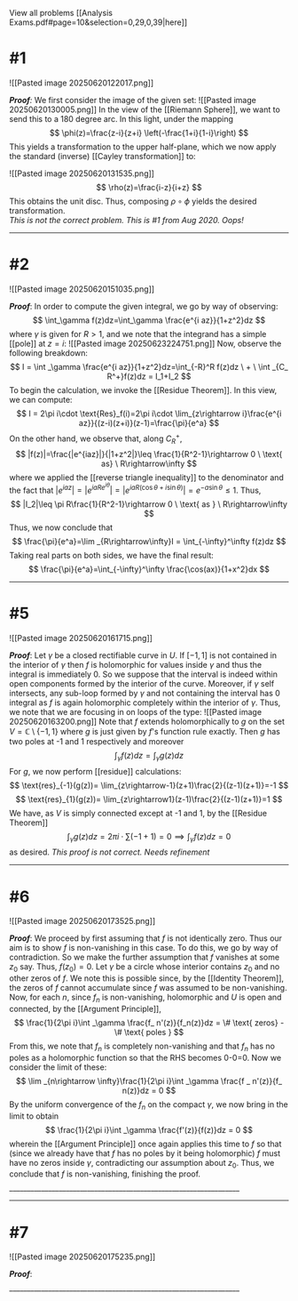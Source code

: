 View all problems [[Analysis Exams.pdf#page=10&selection=0,29,0,39|here]]
# #1
![[Pasted image 20250620122017.png]]

***Proof**:* We first consider the image of the given set:
![[Pasted image 20250620130005.png]]
In the view of the [[Riemann Sphere]], we want to send this to a 180 degree arc. In this light, under the mapping
$$ \phi(z)=\frac{z-i}{z+i} \left(-\frac{1+i}{1-i}\right) $$
This yields a transformation to the upper half-plane, which we now apply the standard (inverse) [[Cayley transformation]] to: 

![[Pasted image 20250620131535.png]]
$$ \rho(z)=\frac{i-z}{i+z}
$$
This obtains the unit disc. Thus, composing $\rho \circ\phi$ yields the desired transformation.  
*This is not the correct problem. This is #1 from Aug 2020. Oops!*
$$\tag*{$\blacksquare$}$$
_________________________________________________________________ 

# #2
![[Pasted image 20250620151035.png]]

***Proof***: In order to compute the given integral, we go by way of observing:
$$
\int_\gamma f(z)dz=\int_\gamma \frac{e^{i az}}{1+z^2}dz
$$
where $\gamma$ is given for $R>1$, and we note that the integrand has a simple [[pole]] at $z=i$:
![[Pasted image 20250623224751.png]]
Now, observe the following breakdown:
$$
I = \int _\gamma \frac{e^{i az}}{1+z^2}dz=\int_{-R}^R f(z)dz \ + \ \int _{C_ R^+}f(z)dz = I_1+I_2
$$
To begin the calculation, we invoke the [[Residue Theorem]]. In this view, we can compute:
$$
I = 2\pi i\cdot \text{Res}_f(i)=2\pi i\cdot \lim_{z\rightarrow i}\frac{e^{i az}}{(z-i)(z+i)}(z-1)=\frac{\pi}{e^a}
$$
On the other hand, we observe that, along $C_R^+$,
$$
|f(z)|=\frac{|e^{iaz}|}{|1+z^2|}\leq \frac{1}{R^2-1}\rightarrow 0 \  \text{ as} \ R\rightarrow\infty
$$
where we applied the [[reverse triangle inequality]] to the denominator and the fact that $|e^{iaz}|=|e^{iaRe^{i\theta}}|=|e^{iaR(\cos{\theta}+i\sin{\theta})}|= e^{-a\sin{\theta}}\leq 1$. Thus,
$$
|I_2|\leq \pi R\frac{1}{R^2-1}\rightarrow 0 \ \text{ as } \ R\rightarrow\infty
$$
Thus, we now conclude that
$$
\frac{\pi}{e^a}=\lim _{R\rightarrow\infty}I = \int_{-\infty}^\infty f(z)dz
$$
Taking real parts on both sides, we have the final result:
$$
\frac{\pi}{e^a}=\int_{-\infty}^\infty \frac{\cos(ax)}{1+x^2}dx
$$

$$\tag*{$\blacksquare$}$$ 
_________________________________________________________________ 
# #5 
![[Pasted image 20250620161715.png]]

***Proof***: Let $\gamma$ be a closed rectifiable curve in $U$. If $[-1,1]$ is not contained in the interior of $\gamma$ then $f$ is holomorphic for values inside $\gamma$ and thus the integral is immediately 0. So we suppose that the interval is indeed within open components formed by the interior of the curve. Moreover, if $\gamma$ self intersects, any sub-loop formed by $\gamma$ and not containing the interval has 0 integral as $f$ is again holomorphic completely within the interior of $\gamma$. Thus, we note that we are focusing in on loops of the type:
![[Pasted image 20250620163200.png]]
Note that $f$ extends holomorphically to $g$ on the set $V=\mathbb{C}\setminus \{-1,1\}$ where $g$ is just given by $f$'s function rule exactly. Then $g$ has two poles at -1 and 1 respectively and moreover 
$$
\int _\gamma f(z)dz = \int_\gamma g(z)dz
$$
For $g$, we now perform [[residue]] calculations:
$$
\text{res}_{-1}(g(z))= \lim_{z\rightarrow-1}(z+1)\frac{2}{(z-1)(z+1)}=-1
$$
$$
\text{res}_{1}(g(z))= \lim_{z\rightarrow1}(z-1)\frac{2}{(z-1)(z+1)}=1
$$
We have, as $V$ is simply connected except at -1 and 1, by the [[Residue Theorem]]
$$
\int _\gamma g(z)dz = 2\pi i\cdot \sum (-1+1)=0 \implies \int_\gamma f(z) dz=0
$$
as desired. 
*This proof is not correct. Needs refinement*
$$\tag *{$\blacksquare$}$$
_________________________________________________________________

# #6 
![[Pasted image 20250620173525.png]]

***Proof***: We proceed by first assuming that $f$ is not identically zero. Thus our aim is to show $f$ is non-vanishing in this case. To do this, we go by way of contradiction. So we make the further assumption that $f$ vanishes at some $z_0$ say. Thus, $f(z_0)=0$. Let $\gamma$ be a circle whose interior contains $z_0$ and no other zeros of $f$. We note this is possible since, by the [[Identity Theorem]], the zeros of $f$ cannot accumulate since $f$ was assumed to be non-vanishing. Now, for each $n$, since $f_n$ is non-vanishing, holomorphic and $U$ is open and connected, by the [[Argument Principle]],
$$
\frac{1}{2\pi i}\int _\gamma \frac{f_ n'(z)}{f_n(z)}dz = \# \text{ zeros} - \# \text{ poles }
$$
From this, we note that $f_n$ is completely non-vanishing and that $f_n$ has no poles as a holomorphic function so that the RHS becomes 0-0=0. Now we consider the limit of these: 
$$
\lim _{n\rightarrow \infty}\frac{1}{2\pi i}\int _\gamma \frac{f _ n'(z)}{f_ n(z)}dz = 0
$$
By the uniform convergence of the $f_n$ on the compact $\gamma$, we now bring in the limit to obtain
$$
\frac{1}{2\pi i}\int _\gamma \frac{f'(z)}{f(z)}dz = 0
$$
wherein the [[Argument Principle]] once again applies this time to $f$ so that (since we already have that $f$ has no poles by it being holomorphic) $f$ must have no zeros inside $\gamma$, contradicting our assumption about $z_0$. Thus, we conclude that $f$ is non-vanishing, finishing the proof. $$\tag*{$\blacksquare$}$$ _________________________________________________________________ 
_________________________________________________________________ 

# #7
![[Pasted image 20250620175235.png]]

***Proof***: 
$$\tag*{$\blacksquare$}$$ _________________________________________________________________ 
